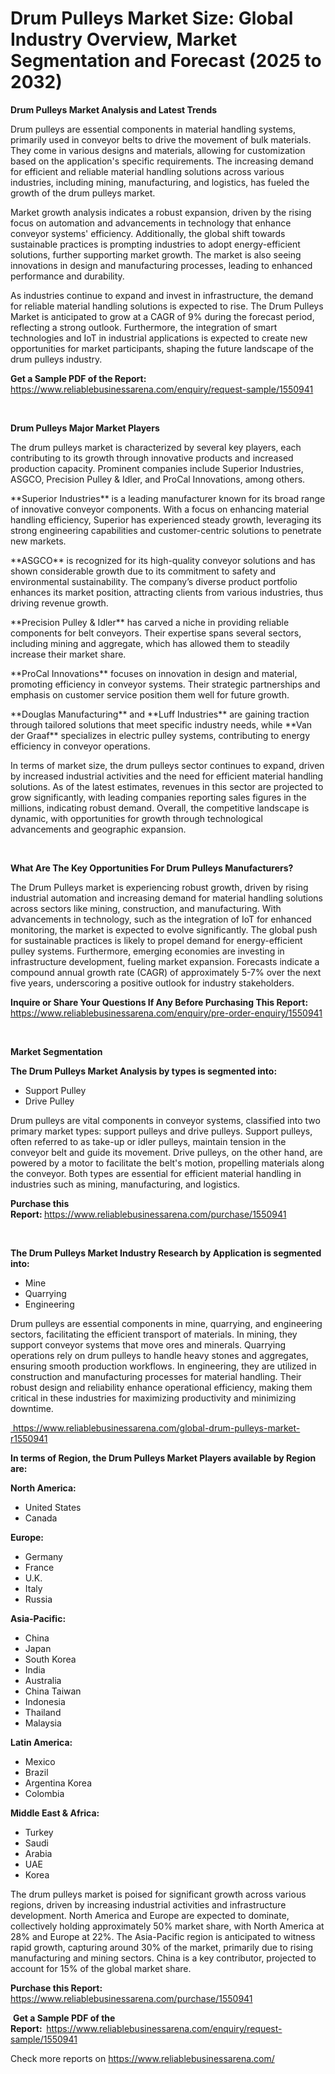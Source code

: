 <p><h1>Drum Pulleys Market Size: Global Industry Overview, Market Segmentation and Forecast (2025 to 2032)</h1></p><p><strong>Drum Pulleys Market Analysis and Latest Trends</strong></p>
<p><p>Drum pulleys are essential components in material handling systems, primarily used in conveyor belts to drive the movement of bulk materials. They come in various designs and materials, allowing for customization based on the application's specific requirements. The increasing demand for efficient and reliable material handling solutions across various industries, including mining, manufacturing, and logistics, has fueled the growth of the drum pulleys market.</p><p>Market growth analysis indicates a robust expansion, driven by the rising focus on automation and advancements in technology that enhance conveyor systems' efficiency. Additionally, the global shift towards sustainable practices is prompting industries to adopt energy-efficient solutions, further supporting market growth. The market is also seeing innovations in design and manufacturing processes, leading to enhanced performance and durability.</p><p>As industries continue to expand and invest in infrastructure, the demand for reliable material handling solutions is expected to rise. The Drum Pulleys Market is anticipated to grow at a CAGR of 9% during the forecast period, reflecting a strong outlook. Furthermore, the integration of smart technologies and IoT in industrial applications is expected to create new opportunities for market participants, shaping the future landscape of the drum pulleys industry.</p></p>
<p><strong>Get a Sample PDF of the Report:&nbsp;</strong> <a href="https://www.reliablebusinessarena.com/enquiry/request-sample/1550941?utm_campaign=2112&utm_medium=2&utm_source=Github&utm_content=ia&utm_term=16022025&utm_id=drum-pulleys">https://www.reliablebusinessarena.com/enquiry/request-sample/1550941</a></p>
<p>&nbsp;</p>
<p><strong>Drum Pulleys Major Market Players</strong></p>
<p><p>The drum pulleys market is characterized by several key players, each contributing to its growth through innovative products and increased production capacity. Prominent companies include Superior Industries, ASGCO, Precision Pulley & Idler, and ProCal Innovations, among others.</p><p>**Superior Industries** is a leading manufacturer known for its broad range of innovative conveyor components. With a focus on enhancing material handling efficiency, Superior has experienced steady growth, leveraging its strong engineering capabilities and customer-centric solutions to penetrate new markets.</p><p>**ASGCO** is recognized for its high-quality conveyor solutions and has shown considerable growth due to its commitment to safety and environmental sustainability. The company’s diverse product portfolio enhances its market position, attracting clients from various industries, thus driving revenue growth.</p><p>**Precision Pulley & Idler** has carved a niche in providing reliable components for belt conveyors. Their expertise spans several sectors, including mining and aggregate, which has allowed them to steadily increase their market share. </p><p>**ProCal Innovations** focuses on innovation in design and material, promoting efficiency in conveyor systems. Their strategic partnerships and emphasis on customer service position them well for future growth.</p><p>**Douglas Manufacturing** and **Luff Industries** are gaining traction through tailored solutions that meet specific industry needs, while **Van der Graaf** specializes in electric pulley systems, contributing to energy efficiency in conveyor operations.</p><p>In terms of market size, the drum pulleys sector continues to expand, driven by increased industrial activities and the need for efficient material handling solutions. As of the latest estimates, revenues in this sector are projected to grow significantly, with leading companies reporting sales figures in the millions, indicating robust demand. Overall, the competitive landscape is dynamic, with opportunities for growth through technological advancements and geographic expansion.</p></p>
<p>&nbsp;</p>
<p><strong>What Are The Key Opportunities For Drum Pulleys Manufacturers?</strong></p>
<p><p>The Drum Pulleys market is experiencing robust growth, driven by rising industrial automation and increasing demand for material handling solutions across sectors like mining, construction, and manufacturing. With advancements in technology, such as the integration of IoT for enhanced monitoring, the market is expected to evolve significantly. The global push for sustainable practices is likely to propel demand for energy-efficient pulley systems. Furthermore, emerging economies are investing in infrastructure development, fueling market expansion. Forecasts indicate a compound annual growth rate (CAGR) of approximately 5-7% over the next five years, underscoring a positive outlook for industry stakeholders.</p></p>
<p><strong>Inquire or Share Your Questions If Any Before Purchasing This Report:</strong> <a href="https://www.reliablebusinessarena.com/enquiry/pre-order-enquiry/1550941?utm_campaign=2112&utm_medium=2&utm_source=Github&utm_content=ia&utm_term=16022025&utm_id=drum-pulleys">https://www.reliablebusinessarena.com/enquiry/pre-order-enquiry/1550941</a></p>
<p>&nbsp;</p>
<p><strong>Market Segmentation</strong></p>
<p><strong>The Drum Pulleys Market Analysis by types is segmented into:</strong></p>
<p><ul><li>Support Pulley</li><li>Drive Pulley</li></ul></p>
<p><p>Drum pulleys are vital components in conveyor systems, classified into two primary market types: support pulleys and drive pulleys. Support pulleys, often referred to as take-up or idler pulleys, maintain tension in the conveyor belt and guide its movement. Drive pulleys, on the other hand, are powered by a motor to facilitate the belt's motion, propelling materials along the conveyor. Both types are essential for efficient material handling in industries such as mining, manufacturing, and logistics.</p></p>
<p><strong>Purchase this Report:&nbsp;</strong><a href="https://www.reliablebusinessarena.com/purchase/1550941?utm_campaign=2112&utm_medium=2&utm_source=Github&utm_content=ia&utm_term=16022025&utm_id=drum-pulleys">https://www.reliablebusinessarena.com/purchase/1550941</a></p>
<p>&nbsp;</p>
<p><strong>The Drum Pulleys Market Industry Research by Application is segmented into:</strong></p>
<p><ul><li>Mine</li><li>Quarrying</li><li>Engineering</li></ul></p>
<p><p>Drum pulleys are essential components in mine, quarrying, and engineering sectors, facilitating the efficient transport of materials. In mining, they support conveyor systems that move ores and minerals. Quarrying operations rely on drum pulleys to handle heavy stones and aggregates, ensuring smooth production workflows. In engineering, they are utilized in construction and manufacturing processes for material handling. Their robust design and reliability enhance operational efficiency, making them critical in these industries for maximizing productivity and minimizing downtime.</p></p>
<p><a href="https://www.reliablebusinessarena.com/global-drum-pulleys-market-r1550941?utm_campaign=2112&utm_medium=2&utm_source=Github&utm_content=ia&utm_term=16022025&utm_id=drum-pulleys">&nbsp;https://www.reliablebusinessarena.com/global-drum-pulleys-market-r1550941</a></p>
<p><strong>In terms of Region, the Drum Pulleys Market Players available by Region are:</strong></p>
<p>
    <p> <strong> North America: </strong>
        <ul>
            <li>United States</li>
            <li>Canada</li>
        </ul>
        </p> 
    <p> <strong> Europe: </strong>
        <ul>
            <li>Germany</li>
            <li>France</li>
            <li>U.K.</li>
            <li>Italy</li>
            <li>Russia</li>
        </ul>
        </p> 
    <p> <strong> Asia-Pacific: </strong>
        <ul>
            <li>China</li>
            <li>Japan</li>
            <li>South Korea</li>
            <li>India</li>
            <li>Australia</li>
            <li>China Taiwan</li>
            <li>Indonesia</li>
            <li>Thailand</li>
            <li>Malaysia</li>
        </ul>
        </p> 
    <p> <strong> Latin America: </strong>
        <ul>
            <li>Mexico</li>
            <li>Brazil</li>
            <li>Argentina Korea</li>
            <li>Colombia</li>
        </ul>
        </p> 
    <p> <strong> Middle East & Africa: </strong>
        <ul>
            <li>Turkey</li>
            <li>Saudi</li>
            <li>Arabia</li>
            <li>UAE</li>
            <li>Korea</li>
        </ul>
    </p>
    </p>
<p><p>The drum pulleys market is poised for significant growth across various regions, driven by increasing industrial activities and infrastructure development. North America and Europe are expected to dominate, collectively holding approximately 50% market share, with North America at 28% and Europe at 22%. The Asia-Pacific region is anticipated to witness rapid growth, capturing around 30% of the market, primarily due to rising manufacturing and mining sectors. China is a key contributor, projected to account for 15% of the global market share.</p></p>
<p><strong>Purchase this Report: </strong><a href="https://www.reliablebusinessarena.com/purchase/1550941?utm_campaign=2112&utm_medium=2&utm_source=Github&utm_content=ia&utm_term=16022025&utm_id=drum-pulleys">https://www.reliablebusinessarena.com/purchase/1550941</a></p>
<p>&nbsp;<strong>Get a Sample PDF of the Report:&nbsp;&nbsp;</strong><a href="https://www.reliablebusinessarena.com/enquiry/request-sample/1550941?utm_campaign=2112&utm_medium=2&utm_source=Github&utm_content=ia&utm_term=16022025&utm_id=drum-pulleys">https://www.reliablebusinessarena.com/enquiry/request-sample/1550941</a></p>
<p><strong></strong></p>
<p>Check more reports on <a href="https://www.reliablebusinessarena.com/?utm_campaign=2112&utm_medium=2&utm_source=Github&utm_content=ia&utm_term=16022025&utm_id=drum-pulleys">https://www.reliablebusinessarena.com/</a></p>